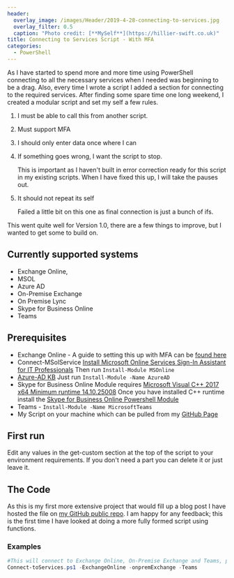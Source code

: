 ```yaml
---
header:   
  overlay_image: /images/Header/2019-4-28-connecting-to-services.jpg
  overlay_filter: 0.5
  caption: "Photo credit: [**MySelf**](https://hillier-swift.co.uk)"
title: Connecting to Services Script - With MFA
categories:
  - PowerShell
---
```


As I have started to spend more and more time using PowerShell connecting to all the necessary services when I needed was beginning to be a drag. Also, every time I wrote a script I added a section for connecting to the required services. After finding some spare time one long weekend, I created a modular script and set my self a few rules.

1. I must be able to call this from another script.
1. Must support MFA
1. I should only enter data once where I can
1. If something goes wrong, I want the script to stop.

   This is important as I haven't built in error correction ready for this script in my existing scripts. When I have fixed this up, I will take the pauses out.

1. It should not repeat its self

   Failed a little bit on this one as final connection is just a bunch of ifs.

This went quite well for Version 1.0, there are a few things to improve, but I wanted to get some to build on.

## Currently supported systems

* Exchange Online,
* MSOL
* Azure AD
* On-Premise Exchange
* On Premise Lync
* Skype for Business Online
* Teams

## Prerequisites

* Exchange Online - A guide to setting this up with MFA can be [found here](https://hillier-swift.co.uk/connecting-to-exchange-online-with-mfa/)
* Connect-MSolService [Install Microsoft Online Services Sign-In Assistant for IT Professionals](https://www.microsoft.com/en-us/download/details.aspx?id=41950) Then run `Install-Module MSOnline`
* [Azure-AD KB](https://docs.microsoft.com/en-us/office365/enterprise/powershell/connect-to-office-365-powershell#connect-with-the-microsoft-azure-active-directory-module-for-windows-powershell) Just run `Install-Module -Name AzureAD`
* Skype for Business Online Module requires [Microsoft Visual C++ 2017 x64 Minimum runtime 14.10.25008](https://aka.ms/vs/15/release/vc_redist.x64.exe) Once you have installed C++ runtime install the [Skype for Business Online Powershell Module](https://www.microsoft.com/en-us/download/details.aspx?id=39366)
* Teams - `Install-Module -Name MicrosoftTeams`
* My Script on your machine which can be pulled from my [GitHub Page](https://github.com/hillier-swift/Public/blob/master/Connect-ToServices.ps1)

## First run

Edit any values in the get-custom section at the top of the script to your environment requirements. If you don't need a part you can delete it or just leave it.

## The Code

As this is my first more extensive project that would fill up a blog post I have hosted the file on [my GitHub public repo](https://github.com/hillier-swift/Public/blob/master/Connect-ToServices.ps1). I am happy for any feedback; this is the first time I have looked at doing a more fully formed script using functions.

### Examples

```powershell
#This will connect to Exchange Online, On-Premise Exchange and Teams, prompting for an email and on Prem credentials  
Connect-toServices.ps1 -ExchangeOnline -onpremExchange -Teams
```
